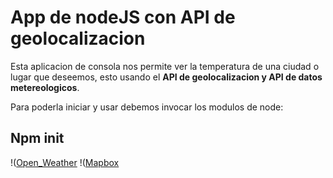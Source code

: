 # App de nodeJS con API de geolocalizacion

Esta aplicacion de consola nos permite ver la temperatura de una ciudad o lugar que deseemos, esto usando el **API de geolocalizacion y API de datos metereologicos**.

Para poderla iniciar y usar debemos invocar los modulos de node:

## Npm init

!([Open_Weather](https://openweathermap.org/themes/openweathermap/assets/img/logo_white_cropped.png "Open weater")
!([Mapbox](https://mma.prnewswire.com/media/613947/mapbox_logo_color.jpg? "Mapbox")


